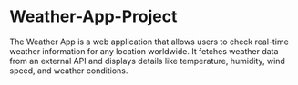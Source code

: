 # Weather-App-Project
The Weather App is a web application that allows users to check real-time weather information for any location worldwide. It fetches weather data from an external API and displays details like temperature, humidity, wind speed, and weather conditions.
